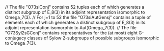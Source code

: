 // The file "O73siConj" contains 52 tuples each of which generates a distinct subgroup of E_8(3) in its adjoint representation isomorphic to Omega_7(3). 
// For j=1 to 52 the file "O73siAutGensj" contains a tuple of elements each of which generates a distinct subgroup of E_8(3) in its adjoint representation isomorphic to Aut(Omega_7(3)). 
// The file "O73Syl2sGConj" contains representatives for the (at most) eight G-conjugacy classes of Sylow 2-subgroups of possible subgroups isomorphic to Omega_7(3).
